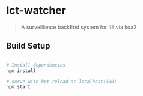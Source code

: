 # lct-watcher

> A surveillance backEnd system for IIE via koa2

## Build Setup

``` bash

# Install dependencies
npm install

# serve with hot reload at localhost:3001
npm start

```
